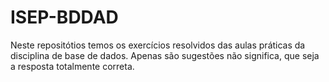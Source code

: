 # ISEP-BDDAD

Neste repositótios temos os exercícios resolvidos das aulas práticas da disciplina de base de dados. Apenas são sugestões não significa, que seja a resposta totalmente correta.
